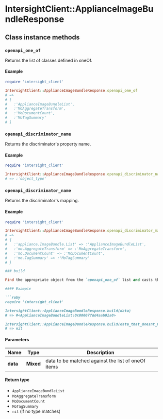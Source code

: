 # IntersightClient::ApplianceImageBundleResponse

## Class instance methods

### `openapi_one_of`

Returns the list of classes defined in oneOf.

#### Example

```ruby
require 'intersight_client'

IntersightClient::ApplianceImageBundleResponse.openapi_one_of
# =>
# [
#   :'ApplianceImageBundleList',
#   :'MoAggregateTransform',
#   :'MoDocumentCount',
#   :'MoTagSummary'
# ]
```

### `openapi_discriminator_name`

Returns the discriminator's property name.

#### Example

```ruby
require 'intersight_client'

IntersightClient::ApplianceImageBundleResponse.openapi_discriminator_name
# => :'object_type'
```

### `openapi_discriminator_name`

Returns the discriminator's mapping.

#### Example

```ruby
require 'intersight_client'

IntersightClient::ApplianceImageBundleResponse.openapi_discriminator_mapping
# =>
# {
#   :'appliance.ImageBundle.List' => :'ApplianceImageBundleList',
#   :'mo.AggregateTransform' => :'MoAggregateTransform',
#   :'mo.DocumentCount' => :'MoDocumentCount',
#   :'mo.TagSummary' => :'MoTagSummary'
# }

### build

Find the appropriate object from the `openapi_one_of` list and casts the data into it.

#### Example

```ruby
require 'intersight_client'

IntersightClient::ApplianceImageBundleResponse.build(data)
# => #<ApplianceImageBundleList:0x00007fdd4aab02a0>

IntersightClient::ApplianceImageBundleResponse.build(data_that_doesnt_match)
# => nil
```

#### Parameters

| Name | Type | Description |
| ---- | ---- | ----------- |
| **data** | **Mixed** | data to be matched against the list of oneOf items |

#### Return type

- `ApplianceImageBundleList`
- `MoAggregateTransform`
- `MoDocumentCount`
- `MoTagSummary`
- `nil` (if no type matches)

